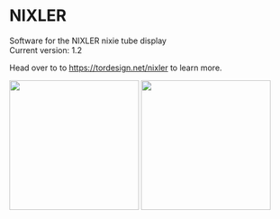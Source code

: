 # NIXLER
Software for the NIXLER nixie tube display   
Current version: 1.2

Head over to to https://tordesign.net/nixler to learn more.

<img src="https://tordesign.net/wp-content/uploads/2021/11/2-2.jpg"  height="230"/> <img src="https://tordesign.net/wp-content/uploads/2020/02/NIXLER_pcbway2.jpg"  height="230"/>

